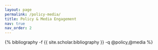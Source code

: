 ```yaml
---
layout: page
permalink: /policy-media/
title: Policy & Media Engagement
nav: true
nav_order: 2
---
```


<div class="publications">
  {% bibliography -f {{ site.scholar.bibliography }} -q @policy,@media %}
</div>
